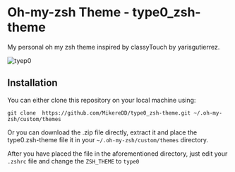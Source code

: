 # Oh-my-zsh Theme - type0_zsh-theme
My personal oh my zsh theme inspired by classyTouch by yarisgutierrez.

![tyep0]()

## Installation

You can either clone this repository on your local machine using: 

`git clone  https://github.com/MikereDD/type0_zsh-theme.git ~/.oh-my-zsh/custom/themes`

Or you can download the .zip file directly, extract it and place the type0.zsh-theme file it in your `~/.oh-my-zsh/custom/themes` directory.

After you have placed the file in the aforementioned directory, just edit your `.zshrc` file and change the `ZSH_THEME` to `type0`

